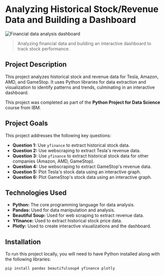 # Analyzing Historical Stock/Revenue Data and Building a Dashboard

![Financial data analysis dashboard](https://github.com/vincenzomaltese/Analyzing-Historical-Stock-Revenue-Data-and-Building-a-Dashboard/blob/main/1r.jpg?raw=true)

> Analyzing financial data and building an interactive dashboard to track stock performance.

## Project Description

This project analyzes historical stock and revenue data for Tesla, Amazon, AMD, and GameStop. It uses Python libraries for data extraction and visualization to identify patterns and trends, culminating in an interactive dashboard. 

This project was completed as part of the **Python Project for Data Science** course from IBM.

## Project Goals

This project addresses the following key questions:

* **Question 1:** Use `yfinance` to extract historical stock data.
* **Question 2:** Use webscraping to extract Tesla's revenue data.
* **Question 3:** Use `yfinance` to extract historical stock data for other companies (Amazon, AMD, GameStop).
* **Question 4:** Use webscraping to extract GameStop's revenue data.
* **Question 5:**  Plot Tesla's stock data using an interactive graph.
* **Question 6:** Plot GameStop's stock data using an interactive graph.

## Technologies Used

* **Python:** The core programming language for data analysis.
* **Pandas:**  Used for data manipulation and analysis.
* **Beautiful Soup:** Used for web scraping to extract revenue data.
* **Yfinance:** Used to extract historical stock price data.
* **Plotly:** Used to create interactive visualizations and the dashboard.


## Installation

To run this project locally, you will need to have Python installed along with the following libraries:

```bash
pip install pandas beautifulsoup4 yfinance plotly
